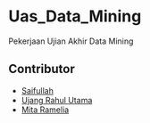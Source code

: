 # Uas_Data_Mining
Pekerjaan Ujian Akhir Data Mining

## Contributor
- [Saifullah](https://github.com/koreoxy)
- [Ujang Rahul Utama](https://github.com/rhlutm)
- [Mita Ramelia](https://github.com/mitaramelia)

